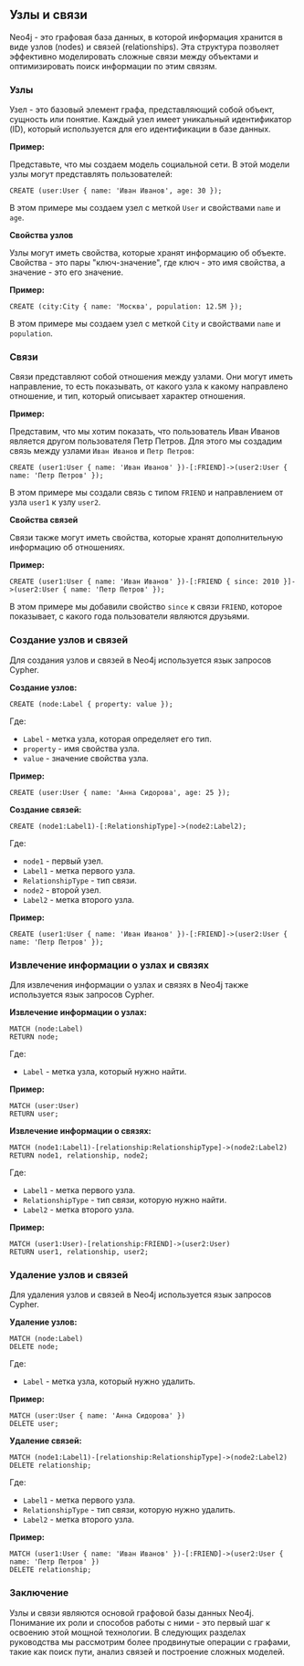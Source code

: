 ## Узлы и связи

Neo4j - это графовая база данных, в которой информация хранится в виде узлов (nodes) и связей (relationships). Эта структура позволяет эффективно моделировать сложные связи между объектами и оптимизировать поиск информации по этим связям.

### Узлы

Узел - это базовый элемент графа, представляющий собой объект, сущность или понятие. Каждый узел имеет уникальный идентификатор (ID), который используется для его идентификации в базе данных. 

**Пример:**

Представьте, что мы создаем модель социальной сети. В этой модели узлы могут представлять пользователей:

```cypher
CREATE (user:User { name: 'Иван Иванов', age: 30 });
```

В этом примере мы создаем узел с меткой `User` и свойствами `name` и `age`.

**Свойства узлов**

Узлы могут иметь свойства, которые хранят информацию об объекте. Свойства - это пары "ключ-значение", где ключ - это имя свойства, а значение - это его значение.

**Пример:**

```cypher
CREATE (city:City { name: 'Москва', population: 12.5M });
```

В этом примере мы создаем узел с меткой `City` и свойствами `name` и `population`.

### Связи

Связи представляют собой отношения между узлами. Они могут иметь направление, то есть показывать, от какого узла к какому направлено отношение, и тип, который описывает характер отношения.

**Пример:**

Представим, что мы хотим показать, что пользователь Иван Иванов является другом пользователя Петр Петров. Для этого мы создадим связь между узлами `Иван Иванов` и `Петр Петров`:

```cypher
CREATE (user1:User { name: 'Иван Иванов' })-[:FRIEND]->(user2:User { name: 'Петр Петров' });
```

В этом примере мы создали связь с типом `FRIEND` и направлением от узла `user1` к узлу `user2`.

**Свойства связей**

Связи также могут иметь свойства, которые хранят дополнительную информацию об отношениях.

**Пример:**

```cypher
CREATE (user1:User { name: 'Иван Иванов' })-[:FRIEND { since: 2010 }]->(user2:User { name: 'Петр Петров' });
```

В этом примере мы добавили свойство `since` к связи `FRIEND`, которое показывает, с какого года пользователи являются друзьями.

### Создание узлов и связей

Для создания узлов и связей в Neo4j используется язык запросов Cypher.

**Создание узлов:**

```cypher
CREATE (node:Label { property: value });
```

Где:

* `Label` - метка узла, которая определяет его тип.
* `property` - имя свойства узла.
* `value` - значение свойства узла.

**Пример:**

```cypher
CREATE (user:User { name: 'Анна Сидорова', age: 25 });
```

**Создание связей:**

```cypher
CREATE (node1:Label1)-[:RelationshipType]->(node2:Label2);
```

Где:

* `node1` - первый узел.
* `Label1` - метка первого узла.
* `RelationshipType` - тип связи.
* `node2` - второй узел.
* `Label2` - метка второго узла.

**Пример:**

```cypher
CREATE (user1:User { name: 'Иван Иванов' })-[:FRIEND]->(user2:User { name: 'Петр Петров' });
```

### Извлечение информации о узлах и связях

Для извлечения информации о узлах и связях в Neo4j также используется язык запросов Cypher.

**Извлечение информации о узлах:**

```cypher
MATCH (node:Label)
RETURN node;
```

Где:

* `Label` - метка узла, который нужно найти.

**Пример:**

```cypher
MATCH (user:User)
RETURN user;
```

**Извлечение информации о связях:**

```cypher
MATCH (node1:Label1)-[relationship:RelationshipType]->(node2:Label2)
RETURN node1, relationship, node2;
```

Где:

* `Label1` - метка первого узла.
* `RelationshipType` - тип связи, которую нужно найти.
* `Label2` - метка второго узла.

**Пример:**

```cypher
MATCH (user1:User)-[relationship:FRIEND]->(user2:User)
RETURN user1, relationship, user2;
```

### Удаление узлов и связей

Для удаления узлов и связей в Neo4j используется язык запросов Cypher.

**Удаление узлов:**

```cypher
MATCH (node:Label)
DELETE node;
```

Где:

* `Label` - метка узла, который нужно удалить.

**Пример:**

```cypher
MATCH (user:User { name: 'Анна Сидорова' })
DELETE user;
```

**Удаление связей:**

```cypher
MATCH (node1:Label1)-[relationship:RelationshipType]->(node2:Label2)
DELETE relationship;
```

Где:

* `Label1` - метка первого узла.
* `RelationshipType` - тип связи, которую нужно удалить.
* `Label2` - метка второго узла.

**Пример:**

```cypher
MATCH (user1:User { name: 'Иван Иванов' })-[:FRIEND]->(user2:User { name: 'Петр Петров' })
DELETE relationship;
```

### Заключение

Узлы и связи являются основой графовой базы данных Neo4j. Понимание их роли и способов работы с ними - это первый шаг к освоению этой мощной технологии. В следующих разделах руководства мы рассмотрим более продвинутые операции с графами, такие как поиск пути, анализ связей и построение сложных моделей.
